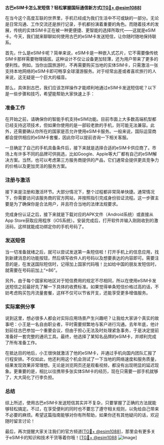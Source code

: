 **古巴eSIM卡怎么发短信？轻松掌握国际通信新方式[[TG💪+ @esim1088](https://t.me/s/esim1088)]**

在当今这个高度互联的世界里，手机已经成为我们生活中不可或缺的一部分。无论是日常沟通、工作交流还是旅行记录，手机都扮演着重要的角色。而随着技术的发展，传统的实体SIM卡正在被一种更便捷、更智能的选择所取代——这就是eSIM卡。今天，我们就来聊聊如何使用古巴的eSIM卡发送短信，让你随时随地保持联系。

首先，什么是eSIM卡呢？简单来说，eSIM卡是一种嵌入式芯片，它不需要像传统SIM卡那样需要物理插拔。这种设计不仅让设备更加轻薄，还为用户带来了更多的便利性。例如，当你出国旅游时，不再需要购买当地的实体SIM卡，只需激活一张支持本地网络的eSIM卡即可畅享全球漫游服务。对于经常出差或者喜欢旅行的人来说，这无疑是一个巨大的福音。

那么，具体到古巴，我们应该怎样操作才能顺利地通过eSIM卡发送短信呢？以下是一些步骤和技巧，希望能帮助大家快速上手：

### 准备工作

在开始之前，请确保你的智能手机支持eSIM功能。目前市面上大多数高端机型都已经支持这项技术，但如果你使用的是一部较老款的手机，则可能无法兼容。此外，还需要确认你所在的国家是否允许使用eSIM卡服务。一般来说，国际运营商都会提供相应的eSIM卡套餐，因此你可以提前咨询一下相关客服。

一旦确定了自己的手机具备条件后，接下来就是选择合适的eSIM卡供应商了。市场上有许多不同的品牌可供挑选，比如Google、Apple等大厂都有自己的eSIM解决方案。当然，也可以考虑第三方服务商提供的产品，它们通常会提供更具竞争力的价格以及更加灵活的服务方案。

### 注册与激活

接下来是注册和激活环节。大部分情况下，整个过程都非常简单快捷。通常情况下，你需要访问该服务商的官方网站，并按照指引完成身份验证流程。这一步骤主要是为了确保你是合法用户，并且符合当地的法律法规要求。

完成身份认证之后，接下来就是下载对应的APK文件（Android系统）或直接从App Store获取应用程序（iOS系统）。安装完成后，打开软件并输入刚刚收到的激活码，这样就能成功绑定你的手机号码了。

### 发送短信

当一切准备就绪之后，就可以尝试发送第一条短信啦！打开手机上的信息应用，找到新建消息的功能按钮，然后填写收件人的号码以及想要表达的内容即可。需要注意的是，在发送国际短信时，记得加上国家代码哦！比如给中国的朋友发短信时，就需要在号码前加上“+86”。

另外，由于每个国家和地区对于短信费用的规定不尽相同，所以在使用eSIM卡发送短信之前最好先了解一下具体的收费标准。如果觉得单条短信价格过高的话，不妨考虑购买包月流量套餐，这样不仅可以节省开支，还能享受更多增值服务。

### 实际案例分享

说到这里，想必很多人都会对实际应用场景产生兴趣吧？让我给大家讲个真实的故事吧：小王是一名自由职业者，平时需要频繁地与客户进行沟通。去年年底，他计划前往古巴参加一个重要会议，但由于担心无法及时处理紧急事务，于是决定提前准备好一套完整的通讯工具。最终，他选择了某知名品牌的eSIM卡，并顺利完成了所有准备工作。

在抵达目的地后，小王很快就激活了他的eSIM卡，并通过手机向国内团队汇报了行程安排。不仅如此，他还利用这个机会测试了一下当地的网络速度和服务质量，结果发现效果非常理想。无论是浏览网页还是观看视频，都没有出现明显的延迟现象。更重要的是，相比以往携带多张实体SIM卡的经历，现在只需要一部手机就够了，大大简化了行李负担。

### 总结

综上所述，使用古巴eSIM卡发送短信其实并不复杂，只要掌握了正确的方法就能够轻松搞定。不过，在享受便利的同时也不要忘了遵守相关规则，以免给自己带来不必要的麻烦。希望这篇指南能够对你有所帮助，如果你还有其他疑问的话，欢迎随时留言讨论！

最后，再次提醒大家关注我们的官方频道[[TG💪+ @esim1088](https://t.me/s/esim1088)]，那里会有更多关于eSIM卡的知识和技术干货等着你哦！[[TG💪+ @esim1088](https://t.me/s/esim1088) ![Image](https://i.postimg.cc/4NQfJmqS/Snipaste-2025-05-13-00-14-12.png)]